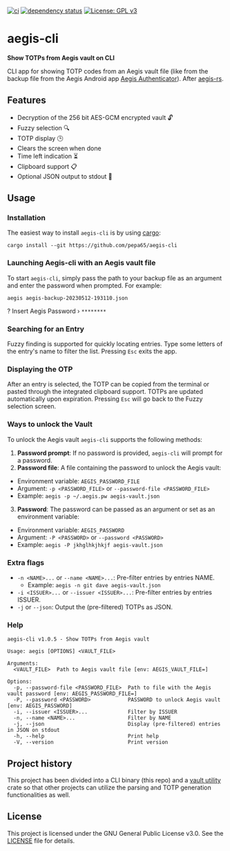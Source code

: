 [![ci](https://github.com/pepa65/aegis-cli/actions/workflows/ci.yml/badge.svg)](https://github.com/pepa65/aegis-cli/actions)
[![dependency status](https://deps.rs/repo/github/pepa65/aegis-cli/status.svg)](https://deps.rs/repo/github/pepa65/aegis-cli)
[![License: GPL v3](https://img.shields.io/badge/License-GPLv3-blue.svg)](https://www.gnu.org/licenses/gpl-3.0)

# aegis-cli
**Show TOTPs from Aegis vault on CLI**

CLI app for showing TOTP codes from an Aegis vault file (like from the backup file from the Aegis Android app [Aegis Authenticator](https://github.com/beemdevelopment/Aegis)). After [aegis-rs](https://github.com/Granddave/aegis-rs).

## Features
* Decryption of the 256 bit AES-GCM encrypted vault 🔓
* Fuzzy selection 🔍
* TOTP display 🕒
* Clears the screen when done
* Time left indication ⏳
* Clipboard support 📋
* Optional JSON output to stdout 📜

## Usage
### Installation
The easiest way to install `aegis-cli` is by using [cargo](https://crates.io/):

`cargo install --git https://github.com/pepa65/aegis-cli`

### Launching Aegis-cli with an Aegis vault file
To start `aegis-cli`, simply pass the path to your backup file as an argument and enter the password when prompted.
For example:

`aegis aegis-backup-20230512-193110.json`

? Insert Aegis Password › `********`

### Searching for an Entry
Fuzzy finding is supported for quickly locating entries. Type some letters of the entry's name to filter the list.
Pressing `Esc` exits the app.

### Displaying the OTP
After an entry is selected, the TOTP can be copied from the terminal or pasted through the integrated clipboard support.
TOTPs are updated automatically upon expiration. Pressing `Esc` will go back to the Fuzzy selection screen.

### Ways to unlock the Vault
To unlock the Aegis vault `aegis-cli` supports the following methods:

1. **Password prompt**: If no password is provided, `aegis-cli` will prompt for a password.
2. **Password file**: A file containing the password to unlock the Aegis vault:
  - Environment variable: `AEGIS_PASSWORD_FILE`
  - Argument: `-p <PASSWORD_FILE>` or `--password-file <PASSWORD_FILE>`
  - Example: `aegis -p ~/.aegis.pw aegis-vault.json`
3. **Password**: The password can be passed as an argument or set as an environment variable:
  - Environment variable: `AEGIS_PASSWORD`
  - Argument: `-P <PASSWORD>` or `--password <PASSWORD>`
  - Example: `aegis -P jkhglhkjhkjf aegis-vault.json`

### Extra flags
* `-n <NAME>...` or `--name <NAME>...`: Pre-filter entries by entries NAME.
  - Example: `aegis -n git dave aegis-vault.json`
* `-i <ISSUER>...` or `--issuer <ISSUER>...`: Pre-filter entries by entries ISSUER.
* `-j` or `--json`: Output the (pre-filtered) TOTPs as JSON.

### Help
```
aegis-cli v1.0.5 - Show TOTPs from Aegis vault

Usage: aegis [OPTIONS] <VAULT_FILE>

Arguments:
  <VAULT_FILE>  Path to Aegis vault file [env: AEGIS_VAULT_FILE=]

Options:
  -p, --password-file <PASSWORD_FILE>  Path to file with the Aegis vault password [env: AEGIS_PASSWORD_FILE=]
  -P, --password <PASSWORD>            PASSWORD to unlock Aegis vault [env: AEGIS_PASSWORD]
  -i, --issuer <ISSUER>...             Filter by ISSUER
  -n, --name <NAME>...                 Filter by NAME
  -j, --json                           Display (pre-filtered) entries in JSON on stdout
  -h, --help                           Print help
  -V, --version                        Print version
```

## Project history
This project has been divided into a CLI binary (this repo) and a [vault
utility](https://github.com/Granddave/aegis-vault-utils) crate so that other
projects can utilize the parsing and TOTP generation functionalities as well.

## License
This project is licensed under the GNU General Public License v3.0. See the [LICENSE](LICENSE) file for details.
